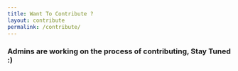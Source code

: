 ```yaml
---
title: Want To Contribute ?
layout: contribute
permalink: /contribute/
---
```



### Admins are working on the process of contributing, Stay Tuned :)